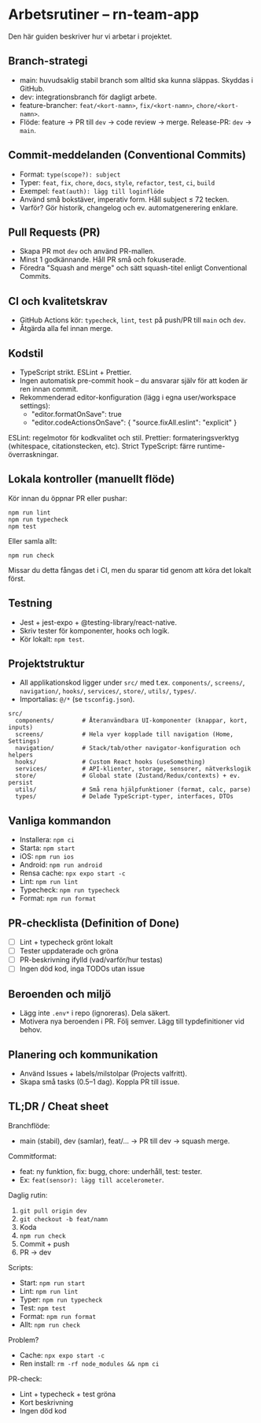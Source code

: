 # Arbetsrutiner – rn-team-app

Den här guiden beskriver hur vi arbetar i projektet.

## Branch-strategi

- main: huvudsaklig stabil branch som alltid ska kunna släppas. Skyddas i GitHub.
- dev: integrationsbranch för dagligt arbete.
- feature-brancher: `feat/<kort-namn>`, `fix/<kort-namn>`, `chore/<kort-namn>`.
- Flöde: feature → PR till `dev` → code review → merge. Release-PR: `dev` → `main`.

## Commit-meddelanden (Conventional Commits)

- Format: `type(scope?): subject`
- Typer: `feat`, `fix`, `chore`, `docs`, `style`, `refactor`, `test`, `ci`, `build`
- Exempel: `feat(auth): lägg till loginflöde`
- Använd små bokstäver, imperativ form. Håll subject ≤ 72 tecken.
- Varför? Gör historik, changelog och ev. automatgenerering enklare.

## Pull Requests (PR)

- Skapa PR mot `dev` och använd PR-mallen.
- Minst 1 godkännande. Håll PR små och fokuserade.
- Föredra "Squash and merge" och sätt squash-titel enligt Conventional Commits.

## CI och kvalitetskrav

- GitHub Actions kör: `typecheck`, `lint`, `test` på push/PR till `main` och `dev`.
- Åtgärda alla fel innan merge.

## Kodstil

- TypeScript strikt. ESLint + Prettier.
- Ingen automatisk pre-commit hook – du ansvarar själv för att koden är ren innan commit.
- Rekommenderad editor-konfiguration (lägg i egna user/workspace settings):
  - "editor.formatOnSave": true
  - "editor.codeActionsOnSave": { "source.fixAll.eslint": "explicit" }

ESLint: regelmotor för kodkvalitet och stil.
Prettier: formateringsverktyg (whitespace, citationstecken, etc).
Strict TypeScript: färre runtime-överraskningar.

## Lokala kontroller (manuellt flöde)

Kör innan du öppnar PR eller pushar:

```
npm run lint
npm run typecheck
npm test
```

Eller samla allt:

```
npm run check
```

Missar du detta fångas det i CI, men du sparar tid genom att köra det lokalt först.

## Testning

- Jest + jest-expo + @testing-library/react-native.
- Skriv tester för komponenter, hooks och logik.
- Kör lokalt: `npm test`.

## Projektstruktur

- All applikationskod ligger under `src/` med t.ex. `components/`, `screens/`, `navigation/`, `hooks/`, `services/`, `store/`, `utils/`, `types/`.
- Importalias: `@/*` (se `tsconfig.json`).

```
src/
  components/        # Återanvändbara UI-komponenter (knappar, kort, inputs)
  screens/           # Hela vyer kopplade till navigation (Home, Settings)
  navigation/        # Stack/tab/other navigator-konfiguration och helpers
  hooks/             # Custom React hooks (useSomething)
  services/          # API-klienter, storage, sensorer, nätverkslogik
  store/             # Global state (Zustand/Redux/contexts) + ev. persist
  utils/             # Små rena hjälpfunktioner (format, calc, parse)
  types/             # Delade TypeScript-typer, interfaces, DTOs
```

## Vanliga kommandon

- Installera: `npm ci`
- Starta: `npm start`
- iOS: `npm run ios`
- Android: `npm run android`
- Rensa cache: `npx expo start -c`
- Lint: `npm run lint`
- Typecheck: `npm run typecheck`
- Format: `npm run format`

## PR-checklista (Definition of Done)

- [ ] Lint + typecheck grönt lokalt
- [ ] Tester uppdaterade och gröna
- [ ] PR-beskrivning ifylld (vad/varför/hur testas)
- [ ] Ingen död kod, inga TODOs utan issue

## Beroenden och miljö

- Lägg inte `.env*` i repo (ignoreras). Dela säkert.
- Motivera nya beroenden i PR. Följ semver. Lägg till typdefinitioner vid behov.

## Planering och kommunikation

- Använd Issues + labels/milstolpar (Projects valfritt).
- Skapa små tasks (0.5–1 dag). Koppla PR till issue.

## TL;DR / Cheat sheet

Branchflöde:

- main (stabil), dev (samlar), feat/... → PR till dev → squash merge.

Commitformat:

- feat: ny funktion, fix: bugg, chore: underhåll, test: tester.
- Ex: `feat(sensor): lägg till accelerometer`.

Daglig rutin:

1. `git pull origin dev`
2. `git checkout -b feat/namn`
3. Koda
4. `npm run check`
5. Commit + push
6. PR → dev

Scripts:

- Start: `npm run start`
- Lint: `npm run lint`
- Typer: `npm run typecheck`
- Test: `npm test`
- Format: `npm run format`
- Allt: `npm run check`

Problem?

- Cache: `npx expo start -c`
- Ren install: `rm -rf node_modules && npm ci`

PR-check:

- Lint + typecheck + test gröna
- Kort beskrivning
- Ingen död kod

